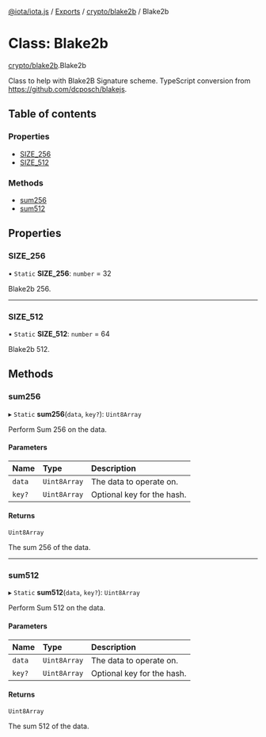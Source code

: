 [@iota/iota.js](../README.md) / [Exports](../modules.md) / [crypto/blake2b](../modules/crypto_blake2b.md) / Blake2b

# Class: Blake2b

[crypto/blake2b](../modules/crypto_blake2b.md).Blake2b

Class to help with Blake2B Signature scheme.
TypeScript conversion from https://github.com/dcposch/blakejs.

## Table of contents

### Properties

- [SIZE\_256](crypto_blake2b.blake2b.md#size_256)
- [SIZE\_512](crypto_blake2b.blake2b.md#size_512)

### Methods

- [sum256](crypto_blake2b.blake2b.md#sum256)
- [sum512](crypto_blake2b.blake2b.md#sum512)

## Properties

### SIZE\_256

▪ `Static` **SIZE\_256**: `number` = 32

Blake2b 256.

___

### SIZE\_512

▪ `Static` **SIZE\_512**: `number` = 64

Blake2b 512.

## Methods

### sum256

▸ `Static` **sum256**(`data`, `key?`): `Uint8Array`

Perform Sum 256 on the data.

#### Parameters

| Name | Type | Description |
| :------ | :------ | :------ |
| `data` | `Uint8Array` | The data to operate on. |
| `key?` | `Uint8Array` | Optional key for the hash. |

#### Returns

`Uint8Array`

The sum 256 of the data.

___

### sum512

▸ `Static` **sum512**(`data`, `key?`): `Uint8Array`

Perform Sum 512 on the data.

#### Parameters

| Name | Type | Description |
| :------ | :------ | :------ |
| `data` | `Uint8Array` | The data to operate on. |
| `key?` | `Uint8Array` | Optional key for the hash. |

#### Returns

`Uint8Array`

The sum 512 of the data.
